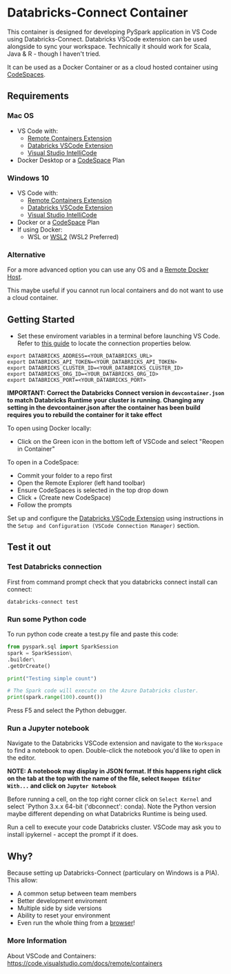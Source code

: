 # Databricks-Connect Container

This container is designed for developing PySpark application in VS Code using Databricks-Connect. Databricks VSCode extension can be used alongside to sync your workspace. Technically it should work for Scala, Java & R - though I haven't tried.

It can be used as a Docker Container or as a cloud hosted container using  [CodeSpaces](https://visualstudio.microsoft.com/services/visual-studio-codespaces/).

## Requirements

### Mac OS
* VS Code with:
	* [Remote Containers Extension](https://marketplace.visualstudio.com/items?itemName=ms-vscode-remote.remote-containers)
	* [Databricks VSCode Extension](https://marketplace.visualstudio.com/items?itemName=paiqo.databricks-vscode)
	* [Visual Studio IntelliCode](https://marketplace.visualstudio.com/items?itemName=VisualStudioExptTeam.vscodeintellicode)
* Docker Desktop or a [CodeSpace](https://visualstudio.microsoft.com/services/visual-studio-codespaces/) Plan

### Windows 10
* VS Code with:
	* [Remote Containers Extension](https://marketplace.visualstudio.com/items?itemName=ms-vscode-remote.remote-containers)
	* [Databricks VSCode Extension](https://marketplace.visualstudio.com/items?itemName=paiqo.databricks-vscode)
	* [Visual Studio IntelliCode](https://marketplace.visualstudio.com/items?itemName=VisualStudioExptTeam.vscodeintellicode)
* Docker or a [CodeSpace](https://visualstudio.microsoft.com/services/visual-studio-codespaces/) Plan
* If using Docker:
  * WSL or [WSL2](https://devblogs.microsoft.com/commandline/announcing-wsl-2/) (WSL2 Preferred)

### Alternative
For a more advanced option you can use any OS and a [Remote Docker Host](https://code.visualstudio.com/docs/remote/containers-advanced#_developing-inside-a-container-on-a-remote-docker-host).

This maybe useful if you cannot run local containers and do not want to use a cloud container. 

## Getting Started

* Set these enviroment variables in a terminal before launching VS Code. Refer to [this guide](https://docs.microsoft.com/en-gb/azure/databricks/dev-tools/databricks-connect#step-2-configure-connection-properties) to locate the connection properties below.

```shell
export DATABRICKS_ADDRESS=<YOUR_DATABRICKS_URL>
export DATABRICKS_API_TOKEN=<YOUR_DATABRICKS_API_TOKEN>
export DATABRICKS_CLUSTER_ID=<YOUR_DATABRICKS_CLUSTER_ID>
export DATABRICKS_ORG_ID=<YOUR_DATABRICKS_ORG_ID>
export DATABRICKS_PORT=<YOUR_DATABRICKS_PORT>
```

**IMPORTANT: Correct the Databricks Connect version in `devcontainer.json` to match Databricks Runtime your cluster is running. Changing any setting in the devcontainer.json after the container has been build requires you to rebuild the container for it take effect**

To open using Docker locally:
* Click on the Green icon in the bottom left of VSCode and select "Reopen in Container"

To open in a CodeSpace:
* Commit your folder to a repo first
* Open the Remote Explorer (left hand toolbar)
* Ensure CodeSpaces is selected in the top drop down
* Click + (Create new CodeSpace)
* Follow the prompts

Set up and configure the [Databricks VSCode Extension](https://marketplace.visualstudio.com/items?itemName=paiqo.databricks-vscode) using instructions in the `Setup and Configuration (VSCode Connection Manager)` section.

## Test it out

### Test Databricks connection
First from command prompt check that you databricks connect install can connect:

```shell
databricks-connect test
```

### Run some Python code
To run python code create a test.py file and paste this code:
```python
from pyspark.sql import SparkSession
spark = SparkSession\
.builder\
.getOrCreate()

print("Testing simple count")

# The Spark code will execute on the Azure Databricks cluster.
print(spark.range(100).count())
```

Press F5 and select the Python debugger.

### Run a Jupyter notebook 
Navigate to the Databricks VSCode extension and navigate to the `Workspace` to find a notebook to open. Double-click the notebook you'd like to open in the editor.

**NOTE: A notebook may display in JSON format. If this happens right click on the tab at the top with the name of the file, select `Reopen Editor With...` and click on `Jupyter Notebook`**

Before running a cell, on the top right corner click on `Select Kernel` and select `Python 3.x.x 64-bit ('dbconnect': conda). Note the Python version maybe different depending on what Databricks Runtime is being used.

Run a cell to execute your code Databricks cluster. VSCode may ask you to install ipykernel - accept the prompt if it does.

## Why?
Because setting up Databricks-Connect (particulary on Windows is a PIA). This allow:
* A common setup between team members
* Better development enviroment
* Multiple side by side versions
* Ability to reset your environment
* Even run the whole thing from a [browser](https://docs.microsoft.com/en-gb/visualstudio/online/how-to/browser)!

### More Information
About VSCode and Containers: https://code.visualstudio.com/docs/remote/containers
